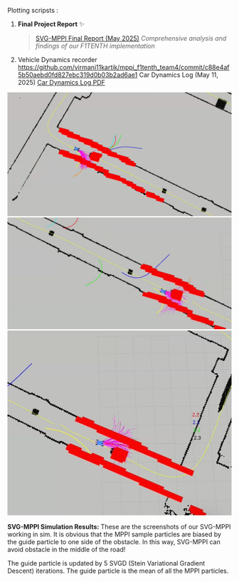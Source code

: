 Plotting scripsts :


1. **Final Project Report** ✨
   > [SVG-MPPI Final Report (May 2025)](plots_experimenral_data/SVG_MPPI_Final_Report.pdf)
   > *Comprehensive analysis and findings of our F1TENTH implementation*

2. Vehicle Dynamics recorder
https://github.com/virmani11kartik/mppi_f1tenth_team4/commit/c88e4af5b50aebd0fd827ebc319d0b03b2ad6ae1
 Car Dynamics Log (May 11, 2025)
[Car Dynamics Log PDF](plots_experimenral_data/car_dynamics_log_05_11_2025.pdf)

![alt text](plots_experimenral_data/reade_me_media/IMG_1292.jpg)
![alt text](plots_experimenral_data/reade_me_media/IMG_1293.jpeg)
![alt text](plots_experimenral_data/reade_me_media/IMG_1294.jpeg)

**SVG-MPPI Simulation Results:** These are the screenshots of our SVG-MPPI working in sim. It is obvious that the MPPI sample particles are biased by the guide particle to one side of the obstacle. In this way, SVG-MPPI can avoid obstacle in the middle of the road!

The guide particle is updated by 5 SVGD (Stein Variational Gradient Descent) iterations. The guide particle is the mean of all the MPPI particles. 
